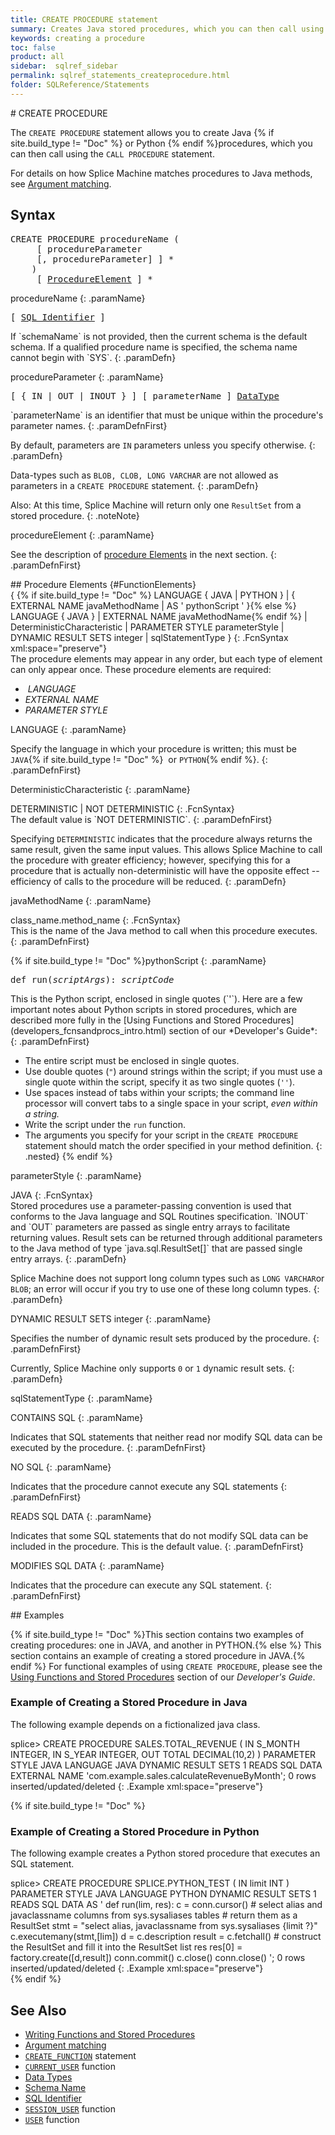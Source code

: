 ```yaml
---
title: CREATE PROCEDURE statement
summary: Creates Java stored procedures, which you can then call using the CallProcedure statement.
keywords: creating a procedure
toc: false
product: all
sidebar:  sqlref_sidebar
permalink: sqlref_statements_createprocedure.html
folder: SQLReference/Statements
---
```

<section>
<div class="TopicContent" data-swiftype-index="true" markdown="1">
# CREATE PROCEDURE

The `CREATE PROCEDURE` statement allows you to create Java {% if site.build_type != "Doc" %}
or Python {% endif %}procedures,
which you can then call using the `CALL PROCEDURE` statement.

For details on how Splice Machine matches procedures to Java methods,
see [Argument matching](sqlref_sqlargmatching.html).

## Syntax

<div class="fcnWrapperWide"><pre class="FcnSyntax">
CREATE PROCEDURE procedureName (
     [ procedureParameter
     [, procedureParameter] ] *
    )
     [ <a href="sqlref_statements_createprocedure.html#FunctionElements">ProcedureElement</a> ] *</pre>

</div>
<div class="paramList" markdown="1">
procedureName
{: .paramName}

<div class="fcnWrapperWide"><pre class="FcnSyntax">
[ <a href="sqlref_identifiers_intro.html">SQL Identifier</a> ]</pre>

</div>
If `schemaName` is not provided, then the current schema is the default
schema. If a qualified procedure name is specified, the schema name
cannot begin with `SYS`.
{: .paramDefn}

procedureParameter
{: .paramName}

<div class="fcnWrapperWide"><pre class="FcnSyntax">
[ { IN | OUT | INOUT } ] [ parameterName ] <a href="sqlref_datatypes_intro.html">DataType</a></pre>

</div>
`parameterName` is an identifier that must be unique within the
procedure's parameter names.
{: .paramDefnFirst}

By default, parameters are `IN` parameters unless you specify otherwise.
{: .paramDefn}

Data-types such as `BLOB, CLOB, LONG VARCHAR` are not allowed as
parameters in a `CREATE PROCEDURE` statement.
{: .paramDefn}

Also: At this time, Splice Machine will return only one `ResultSet` from
a stored procedure.
{: .noteNote}

procedureElement
{: .paramName}

See the description of [procedure Elements](#FunctionElements) in the
next section.
{: .paramDefnFirst}

</div>
## Procedure Elements   {#FunctionElements}

<div class="fcnWrapperWide" markdown="1">
     {
{% if site.build_type != "Doc" %}        LANGUAGE { JAVA | PYTHON }
      | { EXTERNAL NAME javaMethodName | AS ' pythonScript ' }{% else %}        LANGUAGE { JAVA }
      | EXTERNAL NAME javaMethodName{% endif %}
      | DeterministicCharacteristic
      | PARAMETER STYLE parameterStyle
      | DYNAMIC RESULT SETS integer
      | sqlStatementType
    }
{: .FcnSyntax xml:space="preserve"}

</div>
The procedure elements may appear in any order, but each type of element
can only appear once. These procedure elements are required:

*  *LANGUAGE*
* *EXTERNAL NAME*
* *PARAMETER STYLE*

<div class="paramList" markdown="1">
LANGUAGE
{: .paramName}

Specify the language in which your procedure is written; this must be `JAVA`{% if site.build_type != "Doc" %}
 or `PYTHON`{% endif %}.
{: .paramDefnFirst}

DeterministicCharacteristic
{: .paramName}

<div class="fcnWrapperWide" markdown="1">
    DETERMINISTIC | NOT DETERMINISTIC
{: .FcnSyntax}

</div>
The default value is `NOT DETERMINISTIC`.
{: .paramDefnFirst}

Specifying `DETERMINISTIC` indicates that the procedure always returns
the same result, given the same input values. This allows Splice Machine
to call the procedure with greater efficiency; however, specifying this
for a procedure that is actually non-deterministic will have the
opposite effect -- efficiency of calls to the procedure will be reduced.
{: .paramDefn}

javaMethodName
{: .paramName}

<div class="fcnWrapperWide" markdown="1">
    class_name.method_name
{: .FcnSyntax}

</div>
This is the name of the Java method to call when this procedure
executes.
{: .paramDefnFirst}

{% if site.build_type != "Doc" %}pythonScript
{: .paramName}

<div class="fcnWrapperWide"><pre class="FcnSyntax">def run(<em>scriptArgs</em>): <em>scriptCode</em></pre>
</div>
This is the Python script, enclosed in single quotes (`'`). Here are a few important notes about Python scripts in stored procedures, which are described more fully in the [Using
Functions and Stored Procedures](developers_fcnsandprocs_intro.html)
section of our *Developer's Guide*:
{: .paramDefnFirst}

* The entire script must be enclosed in single quotes.
* Use double quotes (`"`) around strings within the script; if you must use a single quote within the script, specify it as two single quotes (`''`).
* Use spaces instead of tabs within your scripts; the command line processor will convert tabs to a single space in your script, *even within a string.*
* Write the script under the `run` function.
* The arguments you specify for your script in the `CREATE PROCEDURE` statement should match the order specified in your method definition.
{: .nested}
{% endif %}

parameterStyle
{: .paramName}

<div class="fcnWrapperWide" markdown="1">
    JAVA
{: .FcnSyntax}

</div>
Stored procedures use a parameter-passing convention is used that
conforms to the Java language and SQL Routines specification. `INOUT`
and `OUT` parameters are passed as single entry arrays to facilitate
returning values. Result sets can be returned through additional
parameters to the Java method of type `java.sql.ResultSet[]` that are
passed single entry arrays.
{: .paramDefn}

Splice Machine does not support long column types such as
`LONG VARCHAR`or `BLOB`; an error will occur if you try to use one of
these long column types.
{: .paramDefn}

DYNAMIC RESULT SETS integer
{: .paramName}

Specifies the number of dynamic result sets produced by the procedure.
{: .paramDefnFirst}

Currently, Splice Machine only supports `0` or `1` dynamic result sets.
{: .paramDefn}

sqlStatementType
{: .paramName}

<div class="paramList" markdown="1">
CONTAINS SQL
{: .paramName}

Indicates that SQL statements that neither read nor modify SQL data can
be executed by the procedure.
{: .paramDefnFirst}

NO SQL
{: .paramName}

Indicates that the procedure cannot execute any SQL statements
{: .paramDefnFirst}

READS SQL DATA
{: .paramName}

Indicates that some SQL statements that do not modify SQL data can be
included in the procedure. This is the default value.
{: .paramDefnFirst}

MODIFIES SQL DATA
{: .paramName}

Indicates that the procedure can execute any SQL statement.
{: .paramDefnFirst}

</div>
</div>
## Examples

{% if site.build_type != "Doc" %}This section contains two examples of creating procedures: one in JAVA, and another in PYTHON.{% else %}
This section contains an example of creating a stored procedure in JAVA.{% endif %}
For functional examples of using `CREATE PROCEDURE`, please see the [Using
Functions and Stored Procedures](developers_fcnsandprocs_intro.html)
section of our *Developer's Guide*.

### Example of Creating a Stored Procedure in Java
The following example depends on a fictionalized java class.

<div class="preWrapper" markdown="1">
    splice> CREATE PROCEDURE SALES.TOTAL_REVENUE (
        IN S_MONTH INTEGER,
        IN S_YEAR INTEGER, OUT TOTAL DECIMAL(10,2) )
        PARAMETER STYLE JAVA
        LANGUAGE JAVA
        DYNAMIC RESULT SETS 1
        READS SQL DATA
        EXTERNAL NAME 'com.example.sales.calculateRevenueByMonth';
    0 rows inserted/updated/deleted
{: .Example xml:space="preserve"}

</div>

{% if site.build_type != "Doc" %}
### Example of Creating a Stored Procedure in Python
The following example creates a Python stored procedure that executes an SQL statement.

<div class="preWrapper" markdown="1">
    splice> CREATE PROCEDURE SPLICE.PYTHON_TEST (
        IN limit INT )
        PARAMETER STYLE JAVA
        LANGUAGE PYTHON
        DYNAMIC RESULT SETS 1
        READS SQL DATA
        AS ' def run(lim, res):
                c = conn.cursor()
                    # select alias and javaclassname columns from sys.sysaliases tables
                    # return them as a ResultSet
                stmt = "select alias, javaclassname from sys.sysaliases {limit ?}"
                c.executemany(stmt,[lim])
                d = c.description
                result = c.fetchall()
                    # construct the ResultSet and fill it into the ResultSet list res
                res[0] = factory.create([d,result])
                conn.commit()
                c.close()
                conn.close() ';
    0 rows inserted/updated/deleted
{: .Example xml:space="preserve"}

</div>
{% endif %}

## See Also

* [Writing Functions and Stored Procedures](developers_fcnsandprocs_writing.html)
* [Argument matching](sqlref_sqlargmatching.html)
* [`CREATE_FUNCTION`](sqlref_statements_createfunction.html) statement
* [`CURRENT_USER`](sqlref_builtinfcns_currentuser.html) function
* [Data Types](sqlref_datatypes_numerictypes.html)
* [Schema Name](sqlref_identifiers_types.html#SchemaName)
* [SQL Identifier](sqlref_identifiers_intro.html)
* [`SESSION_USER`](sqlref_builtinfcns_sessionuser.html) function
* [`USER`](sqlref_builtinfcns_user.html) function

</div>
</section>
